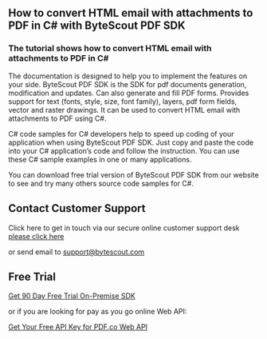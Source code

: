 ## How to convert HTML email with attachments to PDF in C# with ByteScout PDF SDK

### The tutorial shows how to convert HTML email with attachments to PDF in C#

The documentation is designed to help you to implement the features on your side. ByteScout PDF SDK is the SDK for pdf documents generation, modification and updates. Can also generate and fill PDF forms. Provides support for text (fonts, style, size, font family), layers, pdf form fields, vector and raster drawings. It can be used to convert HTML email with attachments to PDF using C#.

C# code samples for C# developers help to speed up coding of your application when using ByteScout PDF SDK. Just copy and paste the code into your C# application’s code and follow the instruction. You can use these C# sample examples in one or many applications.

You can download free trial version of ByteScout PDF SDK from our website to see and try many others source code samples for C#.

## Contact Customer Support

Click here to get in touch via our secure online customer support desk [please click here](https://bytescout.zendesk.com/hc/en-us/requests/new?subject=ByteScout%20PDF%20SDK%20Question)

or send email to [support@bytescout.com](mailto:support@bytescout.com?subject=ByteScout%20PDF%20SDK%20Question) 

## Free Trial

[Get 90 Day Free Trial On-Premise SDK](https://bytescout.com/download/web-installer?utm_source=github-readme)

or if you are looking for pay as you go online Web API:

[Get Your Free API Key for PDF.co Web API](https://pdf.co/documentation/api?utm_source=github-readme)